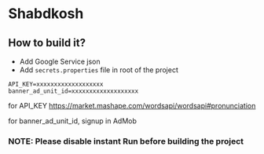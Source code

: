 # Shabdkosh

## How to build it?

- Add Google Service json
- Add `secrets.properties` file in root of the project
````
API_KEY=xxxxxxxxxxxxxxxxxxx
banner_ad_unit_id=xxxxxxxxxxxxxxxxxxx
````

for API_KEY  https://market.mashape.com/wordsapi/wordsapi#pronunciation
 
for banner_ad_unit_id, signup in AdMob

### NOTE: Please disable instant Run before building the project 

